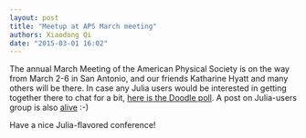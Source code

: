 ```yaml
---
layout: post
title: "Meetup at APS March meeting"
authors: Xiaodong Qi
date: "2015-03-01 16:02"
---
```


The annual March Meeting of the American Physical Society is on the way from March 2-6 in San Antonio, and our friends Katharine Hyatt and many others will be there. In case any Julia users would be interested in getting together there to chat for a bit, [here is the Doodle poll](http://doodle.com/sesc55rsd8hd59ag). A post on Julia-users group is also [alive](https://groups.google.com/forum/#!topic/julia-users/2rqxOq_wkCE) :-)  

Have a nice Julia-flavored conference! 